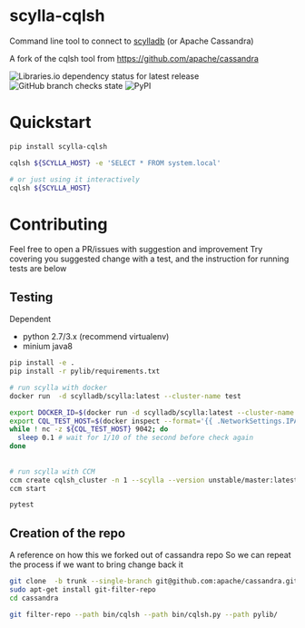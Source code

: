 # scylla-cqlsh

Command line tool to connect to [scylladb](http://www.scylladb.com) (or Apache Cassandra)

A fork of the cqlsh tool from https://github.com/apache/cassandra

![Libraries.io dependency status for latest release](https://img.shields.io/librariesio/release/pypi/scylla-cqlsh)
![GitHub branch checks state](https://img.shields.io/github/checks-status/scylladb/scylla-cqlsh/master)
![PyPI](https://img.shields.io/pypi/v/scylla-cqlsh)

# Quickstart

```bash
pip install scylla-cqlsh

cqlsh ${SCYLLA_HOST} -e 'SELECT * FROM system.local'

# or just using it interactively
cqlsh ${SCYLLA_HOST} 
```

# Contributing

Feel free to open a PR/issues with suggestion and improvement
Try covering you suggested change with a test, and the instruction 
for running tests are below

## Testing

Dependent 
* python 2.7/3.x (recommend virtualenv)
* minium java8

```bash
pip install -e .
pip install -r pylib/requirements.txt

# run scylla with docker
docker run  -d scylladb/scylla:latest --cluster-name test

export DOCKER_ID=$(docker run -d scylladb/scylla:latest --cluster-name test)
export CQL_TEST_HOST=$(docker inspect --format='{{ .NetworkSettings.IPAddress }}' ${DOCKER_ID})
while ! nc -z ${CQL_TEST_HOST} 9042; do   
  sleep 0.1 # wait for 1/10 of the second before check again
done
          
 
# run scylla with CCM
ccm create cqlsh_cluster -n 1 --scylla --version unstable/master:latest
ccm start

pytest
```


## Creation of the repo

A reference on how this we forked out of cassandra repo
So we can repeat the process if we want to bring change back it

```bash
git clone  -b trunk --single-branch git@github.com:apache/cassandra.git
sudo apt-get install git-filter-repo
cd cassandra

git filter-repo --path bin/cqlsh --path bin/cqlsh.py --path pylib/
```
